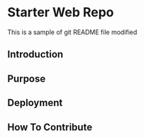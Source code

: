 # Starter Web Repo
This is a sample of git README file modified

## Introduction

## Purpose

## Deployment

## How To Contribute


